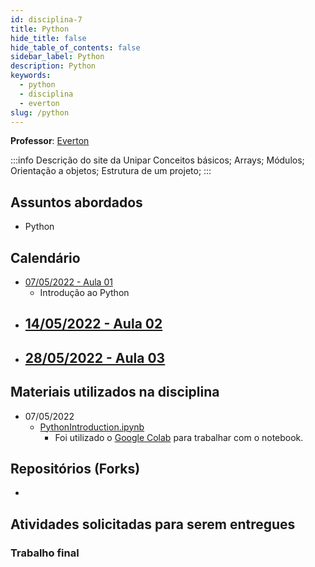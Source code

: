 ```yaml
---
id: disciplina-7
title: Python
hide_title: false
hide_table_of_contents: false
sidebar_label: Python
description: Python
keywords:
  - python
  - disciplina
  - everton
slug: /python
---
```


**Professor**: [Everton](/professores/everton)

:::info Descrição do site da Unipar
Conceitos básicos; Arrays; Módulos; Orientação a objetos; Estrutura de um projeto;
:::

## Assuntos abordados

- Python

## Calendário

- [07/05/2022 - Aula 01](/blog/24)
  - Introdução ao Python
- [14/05/2022 - Aula 02](/blog/#)
  - 
- [28/05/2022 - Aula 03](/blog/#)
  - 

## Materiais utilizados na disciplina

- 07/05/2022
  - [PythonIntroduction.ipynb](/docs/aula-24/PythonIntroduction.ipynb)
    - Foi utilizado o [Google Colab](https://colab.research.google.com/) para trabalhar com o notebook.

## Repositórios (Forks)
- 

## Atividades solicitadas para serem entregues

### Trabalho final
